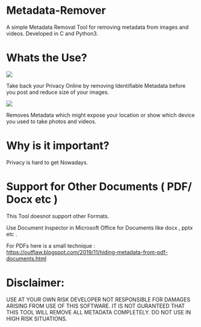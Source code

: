 # Metadata-Remover
A simple Metadata Removal Tool for removing metadata from images and videos. Developed in C and Python3.

# Whats the Use?

<img src="https://github.com/Anish-M-code/Metadata-Remover/raw/master/Screen%20Shots/Scan.JPG">

Take back your Privacy Online by removing Identifiable Metadata before you post and reduce size of your images.

<img src="https://github.com/Anish-M-code/Metadata-Remover/raw/master/Screen%20Shots/Results.JPG">

Removes Metadata which might expose your location or show which device you used to take photos and videos.

# Why is it important?

Privacy is hard to get Nowadays.

# Support for Other Documents ( PDF/ Docx etc )

This Tool doesnot support other Formats.

Use Document Inspector in Microsoft Office for Documents like docx , pptx etc .

For PDFs here is a small technique : https://outflaw.blogspot.com/2019/11/hiding-metadata-from-pdf-documents.html

# Disclaimer:

USE AT YOUR OWN RISK DEVELOPER NOT RESPONSIBLE FOR DAMAGES ARISING FROM USE OF THIS SOFTWARE.
IT IS NOT GURANTEED THAT THIS TOOL WILL REMOVE ALL METADATA COMPLETELY. 
DO NOT USE IN HIGH RISK SITUATIONS.
